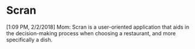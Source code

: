 # Scran
[1:09 PM, 2/2/2018] Mom: Scran is a user-oriented application that aids in the decision-making process when choosing a restaurant, and more specifically a dish.
